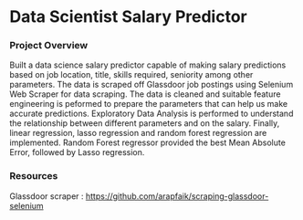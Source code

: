 # Data Scientist Salary Predictor

### Project Overview
Built a data science salary predictor capable of making salary predictions based on job location, title, skills required, seniority among other parameters. The data is scraped off Glassdoor job postings using Selenium Web Scraper for data scraping. The data is cleaned and suitable feature engineering is peformed to prepare the parameters that can help us make accurate predictions. Exploratory Data Analysis is performed to understand the relationship between different parameters and on the salary. Finally, linear regression, lasso regression and random forest regression are implemented. Random Forest regressor provided the best Mean Absolute Error, followed by Lasso regression. 

### Resources
Glassdoor scraper : https://github.com/arapfaik/scraping-glassdoor-selenium
